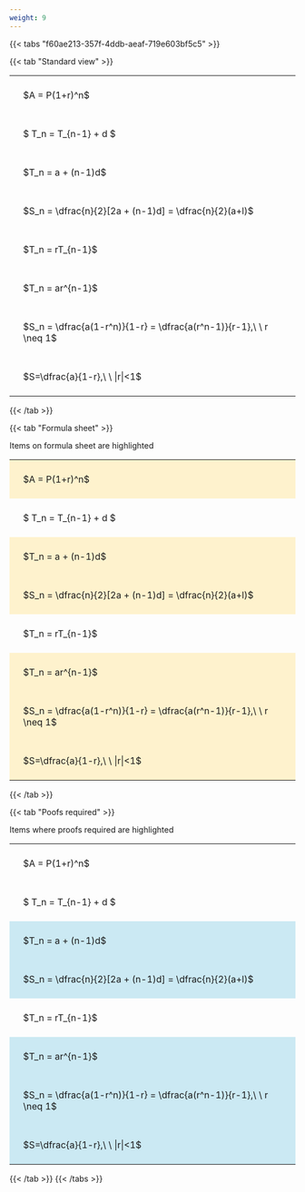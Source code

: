 ```yaml
---
weight: 9
---
```


{{< tabs "f60ae213-357f-4ddb-aeaf-719e603bf5c5" >}}

{{< tab "Standard view" >}}

<style type="text/css">
#T_0cafd th.col_heading {
  text-align: left;
  font-size: 1em;
}
#T_0cafd td {
  text-align: left;
  font-size: 1em;
  padding: 1.5em;
}
</style>
<table id="T_0cafd">
  <thead>
  </thead>
  <tbody>
    <tr>
      <td id="T_0cafd_row0_col0" class="data row0 col0" >$A = P(1+r)^n$</td>
    </tr>
    <tr>
      <td id="T_0cafd_row1_col0" class="data row1 col0" >$ T_n = T_{n-1} + d $</td>
    </tr>
    <tr>
      <td id="T_0cafd_row2_col0" class="data row2 col0" >$T_n = a + (n-1)d$</td>
    </tr>
    <tr>
      <td id="T_0cafd_row3_col0" class="data row3 col0" >$S_n = \dfrac{n}{2}[2a + (n-1)d] = \dfrac{n}{2}(a+l)$</td>
    </tr>
    <tr>
      <td id="T_0cafd_row4_col0" class="data row4 col0" >$T_n = rT_{n-1}$</td>
    </tr>
    <tr>
      <td id="T_0cafd_row5_col0" class="data row5 col0" >$T_n = ar^{n-1}$</td>
    </tr>
    <tr>
      <td id="T_0cafd_row6_col0" class="data row6 col0" >$S_n = \dfrac{a(1-r^n)}{1-r} = \dfrac{a(r^n-1)}{r-1},\ \  r \neq 1$</td>
    </tr>
    <tr>
      <td id="T_0cafd_row7_col0" class="data row7 col0" >$S=\dfrac{a}{1-r},\ \ |r|<1$</td>
    </tr>
  </tbody>
</table>
{{< /tab >}}

{{< tab "Formula sheet" >}}

Items on formula sheet are highlighted 
<br>
<style type="text/css">
#T_c9eac th.col_heading {
  text-align: left;
  font-size: 1em;
}
#T_c9eac td {
  text-align: left;
  font-size: 1em;
  padding: 1.5em;
}
#T_c9eac_row0_col0, #T_c9eac_row2_col0, #T_c9eac_row3_col0, #T_c9eac_row5_col0, #T_c9eac_row6_col0, #T_c9eac_row7_col0 {
  background-color: rgba(255,194,10, 0.2);
}
#T_c9eac_row1_col0, #T_c9eac_row4_col0 {
  background-color: rgba(0,0,0,0);
}
</style>
<table id="T_c9eac">
  <thead>
  </thead>
  <tbody>
    <tr>
      <td id="T_c9eac_row0_col0" class="data row0 col0" >$A = P(1+r)^n$</td>
    </tr>
    <tr>
      <td id="T_c9eac_row1_col0" class="data row1 col0" >$ T_n = T_{n-1} + d $</td>
    </tr>
    <tr>
      <td id="T_c9eac_row2_col0" class="data row2 col0" >$T_n = a + (n-1)d$</td>
    </tr>
    <tr>
      <td id="T_c9eac_row3_col0" class="data row3 col0" >$S_n = \dfrac{n}{2}[2a + (n-1)d] = \dfrac{n}{2}(a+l)$</td>
    </tr>
    <tr>
      <td id="T_c9eac_row4_col0" class="data row4 col0" >$T_n = rT_{n-1}$</td>
    </tr>
    <tr>
      <td id="T_c9eac_row5_col0" class="data row5 col0" >$T_n = ar^{n-1}$</td>
    </tr>
    <tr>
      <td id="T_c9eac_row6_col0" class="data row6 col0" >$S_n = \dfrac{a(1-r^n)}{1-r} = \dfrac{a(r^n-1)}{r-1},\ \  r \neq 1$</td>
    </tr>
    <tr>
      <td id="T_c9eac_row7_col0" class="data row7 col0" >$S=\dfrac{a}{1-r},\ \ |r|<1$</td>
    </tr>
  </tbody>
</table>
{{< /tab >}}

{{< tab "Poofs required" >}}

Items where proofs required are highlighted 
<br>
<style type="text/css">
#T_9513f th.col_heading {
  text-align: left;
  font-size: 1em;
}
#T_9513f td {
  text-align: left;
  font-size: 1em;
  padding: 1.5em;
}
#T_9513f_row0_col0, #T_9513f_row1_col0, #T_9513f_row4_col0 {
  background-color: rgba(0,0,0,0);
}
#T_9513f_row2_col0, #T_9513f_row3_col0, #T_9513f_row5_col0, #T_9513f_row6_col0, #T_9513f_row7_col0 {
  background-color: rgba(0,150,200, 0.2);
}
</style>
<table id="T_9513f">
  <thead>
  </thead>
  <tbody>
    <tr>
      <td id="T_9513f_row0_col0" class="data row0 col0" >$A = P(1+r)^n$</td>
    </tr>
    <tr>
      <td id="T_9513f_row1_col0" class="data row1 col0" >$ T_n = T_{n-1} + d $</td>
    </tr>
    <tr>
      <td id="T_9513f_row2_col0" class="data row2 col0" >$T_n = a + (n-1)d$</td>
    </tr>
    <tr>
      <td id="T_9513f_row3_col0" class="data row3 col0" >$S_n = \dfrac{n}{2}[2a + (n-1)d] = \dfrac{n}{2}(a+l)$</td>
    </tr>
    <tr>
      <td id="T_9513f_row4_col0" class="data row4 col0" >$T_n = rT_{n-1}$</td>
    </tr>
    <tr>
      <td id="T_9513f_row5_col0" class="data row5 col0" >$T_n = ar^{n-1}$</td>
    </tr>
    <tr>
      <td id="T_9513f_row6_col0" class="data row6 col0" >$S_n = \dfrac{a(1-r^n)}{1-r} = \dfrac{a(r^n-1)}{r-1},\ \  r \neq 1$</td>
    </tr>
    <tr>
      <td id="T_9513f_row7_col0" class="data row7 col0" >$S=\dfrac{a}{1-r},\ \ |r|<1$</td>
    </tr>
  </tbody>
</table>
{{< /tab >}}
{{< /tabs >}}